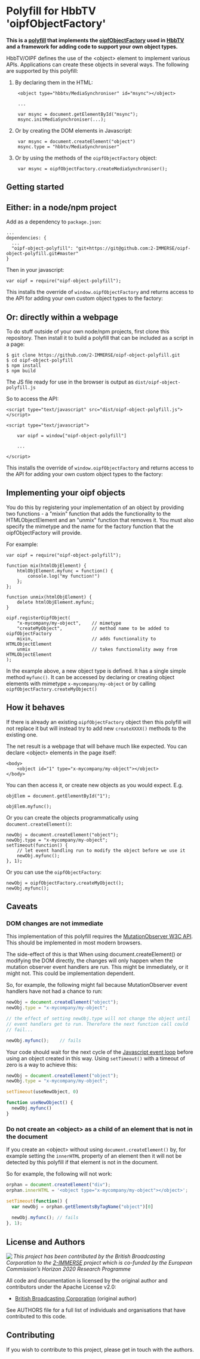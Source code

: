 # Polyfill for HbbTV 'oipfObjectFactory'

**This is a [polyfill](https://en.wikipedia.org/wiki/Polyfill) that implements the
 [oipfObjectFactory](http://www.oipf.tv/web-spec/volume5.html#object-factory-api) used in [HbbTV](https://www.hbbtv.org/) and a framework for adding code to support your own object types.**

HbbTV/OIPF defines the use of the \<object\> element to implement various APIs. Applications can create these objects in several ways. The following are supported by this polyfill:

1. By declaring them in the HTML:

        <object type="hbbtv/MediaSynchroniser" id="msync"></object>
        
        ...
        
        var msync = document.getElementById("msync");
        msync.initMediaSynchroniser(...);

2. Or by creating the DOM elements in Javascript:

        var msync = document.createElement("object")
        msync.type = "hbbtv/MediaSynchroniser"
    
3. Or by using the methods of the `oipfObjectFactory` object:

        var msync = oipfObjectFactory.createMediaSynchroniser();


## Getting started

## Either: in a node/npm project

Add as a dependency to `package.json`:

    ...
    dependencies: {
      ...
      "oipf-object-polyfill": "git+https://git@github.com:2-IMMERSE/oipf-object-polyfill.git#master"
    }

Then in your javascript:

    var oipf = require("oipf-object-polyfill");

This installs the override of `window.oipfObjectFactory` and returns access to the API for adding your own custom object types to the factory:


## Or: directly within a webpage

To do stuff outside of your own node/npm projects, first clone this repository.
Then install it to build a polyfill that can be included as a script in a page:

    $ git clone https://github.com/2-IMMERSE/oipf-object-polyfill.git
    $ cd oipf-object-polyfill
    $ npm install
    $ npm build

The JS file ready for use in the browser is output as `dist/oipf-object-polyfill.js`

So to access the API:

    <script type="text/javascript" src="dist/oipf-object-polyfill.js"></script>
    
    <script type="text/javascript">

        var oipf = window["oipf-object-polyfill"]
        
        ...

    </script>

This installs the override of `window.oipfObjectFactory` and returns access to the API for adding your own custom object types to the factory:


## Implementing your oipf objects

You do this by registering your implementation of an object by providing
two functions - a "mixin" function that adds the functionality to the HTMLObjectElement and an "unmix"
function that removes it. You must also specify the mimetype and the name for the factory function
that the oipfObjectFactory will provide.

For example:

    var oipf = require("oipf-object-polyfill");

    function mix(htmlObjElement) {
        htmlObjElement.myfunc = function() {
            console.log("my function!")
        };
    };
    
    function unmix(htmlObjElement) {
        delete htmlObjElement.myfunc;
    }

    oipf.registerOipfObject(
        "x-mycompany/my-object",    // mimetype
        "createMyObject",           // method name to be added to oipfObjectFactory
        mixin,                      // adds functionality to HTMLObjectElement
        unmix                       // takes functionality away from HTMLObjectElement
    );

In the example above, a new object type is defined. It has a single simple method `myfunc()`. It can be accessed by declaring or creating object elements with mimetype `x-mycompany/my-object` or by calling `oipfObjectFactory.createMyObject()`
    

## How it behaves

If there is already an existing `oipfObjectFactory` object then this polyfill will not replace it but will instead try to add new `createXXXX()` methods to the existing one.

The net result is a webpage that will behave much like expected.
You can declare \<object\> elements in the page itself:
    
    <body>
        <object id="1" type="x-mycompany/my-object"></object>
    </body>
    
You can then access it, or create new objects as you would expect. E.g.

    objElem = document.getElementById("1");
    
    objElem.myfunc();
    
Or you can create the objects programmatically using `document.createElement()`:
    
    newObj = document.createElement("object");
    newObj.type = "x-mycompany/my-object";
    setTimeout(function() {
        // let event handling run to modify the object before we use it
        newObj.myfunc();
    }, 1);

Or you can use the `oipfObjectFactory`:

    newObj = oipfObjectFactory.createMyObject();
    newObj.myfunc();
    
    
## Caveats

### DOM changes are not immediate

This implementation of this polyfill requires the [MutationObserver W3C API](https://developer.mozilla.org/en/docs/Web/API/MutationObserver).
This should be implemented in most modern browsers.

The side-effect of this is that When using document.createElement() or
modifying the DOM directly, the changes will only happen when the mutation
observer event handlers are run. This might be immediately, or it might not.
This could be implementation dependent.

So, for example, the following might fail because MutationObserver event
handlers have not had a chance to run:
```javascript
newObj = document.createElement("object");
newObj.type = "x-mycompany/my-object";

// the effect of setting newObj.type will not change the object until
// event handlers get to run. Therefore the next function call could
// fail...

newObj.myfunc();    // fails
```

Your code should wait for the next cycle of the [Javascript event loop](https://developer.mozilla.org/en-US/docs/Web/JavaScript/EventLoop) before using an
object created in this way. Using `setTimeout()` with a timeout of zero is a way to achieve this:

```javascript
newObj = document.createElement("object");
newObj.type = "x-mycompany/my-object";

setTimeout(useNewObject, 0)

function useNewObject() {
  newObj.myfunc()
}
```

### Do not create an \<object\> as a child of an element that is not in the document 


If you create an \<object\> without using `document.createElement()` by, for example
setting the `innerHTML` property of an element then it will not be detected
by this polyfill if that element is not in the document.

So for example, the following will not work:
```javascript
orphan = document.createElement("div");
orphan.innerHTML = '<object type="x-mycompany/my-object"></object>';

setTimeout(function() {
  var newObj = orphan.getElementsByTagName("object")[0]
  
  newObj.myfunc(); // fails
}, 1);
```


## License and Authors

<img src="https://2immerse.eu/wp-content/uploads/2016/04/2-IMM_150x50.png" align="left"/><em>This project has been contributed by the British Broadcasting Corporation to the <a href="https://2immerse.eu/">2-IMMERSE</a> project which is co-funded by the European Commission’s <a hef="http://ec.europa.eu/programmes/horizon2020/">Horizon 2020</a> Research Programme</em>

All code and documentation is licensed by the original author and contributors under the Apache License v2.0:

* [British Broadcasting Corporation](http://www.bbc.co.uk/rd) (original author)

See AUTHORS file for a full list of individuals and organisations that have
contributed to this code.

## Contributing

If you wish to contribute to this project, please get in touch with the authors.

